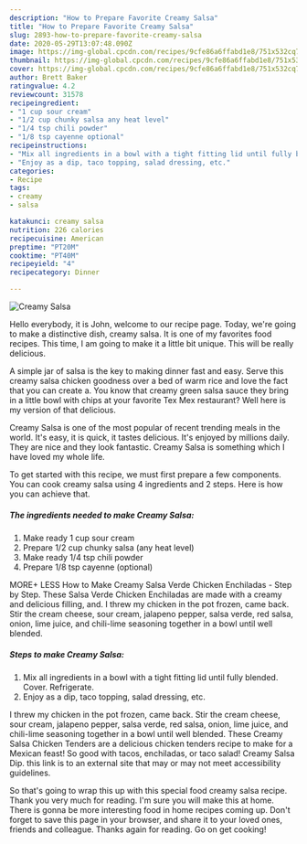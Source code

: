 ```yaml
---
description: "How to Prepare Favorite Creamy Salsa"
title: "How to Prepare Favorite Creamy Salsa"
slug: 2893-how-to-prepare-favorite-creamy-salsa
date: 2020-05-29T13:07:48.090Z
image: https://img-global.cpcdn.com/recipes/9cfe86a6ffabd1e8/751x532cq70/creamy-salsa-recipe-main-photo.jpg
thumbnail: https://img-global.cpcdn.com/recipes/9cfe86a6ffabd1e8/751x532cq70/creamy-salsa-recipe-main-photo.jpg
cover: https://img-global.cpcdn.com/recipes/9cfe86a6ffabd1e8/751x532cq70/creamy-salsa-recipe-main-photo.jpg
author: Brett Baker
ratingvalue: 4.2
reviewcount: 31578
recipeingredient:
- "1 cup sour cream"
- "1/2 cup chunky salsa any heat level"
- "1/4 tsp chili powder"
- "1/8 tsp cayenne optional"
recipeinstructions:
- "Mix all ingredients in a bowl with a tight fitting lid until fully blended. Cover. Refrigerate."
- "Enjoy as a dip, taco topping, salad dressing, etc."
categories:
- Recipe
tags:
- creamy
- salsa

katakunci: creamy salsa 
nutrition: 226 calories
recipecuisine: American
preptime: "PT20M"
cooktime: "PT40M"
recipeyield: "4"
recipecategory: Dinner

---
```



![Creamy Salsa](https://img-global.cpcdn.com/recipes/9cfe86a6ffabd1e8/751x532cq70/creamy-salsa-recipe-main-photo.jpg)

Hello everybody, it is John, welcome to our recipe page. Today, we're going to make a distinctive dish, creamy salsa. It is one of my favorites food recipes. This time, I am going to make it a little bit unique. This will be really delicious.

A simple jar of salsa is the key to making dinner fast and easy. Serve this creamy salsa chicken goodness over a bed of warm rice and love the fact that you can create a. You know that creamy green salsa sauce they bring in a little bowl with chips at your favorite Tex Mex restaurant? Well here is my version of that delicious.

Creamy Salsa is one of the most popular of recent trending meals in the world. It's easy, it is quick, it tastes delicious. It's enjoyed by millions daily. They are nice and they look fantastic. Creamy Salsa is something which I have loved my whole life.


To get started with this recipe, we must first prepare a few components. You can cook creamy salsa using 4 ingredients and 2 steps. Here is how you can achieve that.

<!--inarticleads1-->

##### The ingredients needed to make Creamy Salsa:

1. Make ready 1 cup sour cream
1. Prepare 1/2 cup chunky salsa (any heat level)
1. Make ready 1/4 tsp chili powder
1. Prepare 1/8 tsp cayenne (optional)


MORE+ LESS How to Make Creamy Salsa Verde Chicken Enchiladas - Step by Step. These Salsa Verde Chicken Enchiladas are made with a creamy and delicious filling, and. I threw my chicken in the pot frozen, came back. Stir the cream cheese, sour cream, jalapeno pepper, salsa verde, red salsa, onion, lime juice, and chili-lime seasoning together in a bowl until well blended. 

<!--inarticleads2-->

##### Steps to make Creamy Salsa:

1. Mix all ingredients in a bowl with a tight fitting lid until fully blended. Cover. Refrigerate.
1. Enjoy as a dip, taco topping, salad dressing, etc.


I threw my chicken in the pot frozen, came back. Stir the cream cheese, sour cream, jalapeno pepper, salsa verde, red salsa, onion, lime juice, and chili-lime seasoning together in a bowl until well blended. These Creamy Salsa Chicken Tenders are a delicious chicken tenders recipe to make for a Mexican feast! So good with tacos, enchiladas, or taco salad! Creamy Salsa Dip. this link is to an external site that may or may not meet accessibility guidelines. 

So that's going to wrap this up with this special food creamy salsa recipe. Thank you very much for reading. I'm sure you will make this at home. There is gonna be more interesting food in home recipes coming up. Don't forget to save this page in your browser, and share it to your loved ones, friends and colleague. Thanks again for reading. Go on get cooking!
